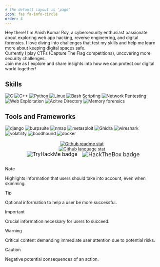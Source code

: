 ```yaml
---
# the default layout is 'page'
icon: fas fa-info-circle
order: 4
---
```


Hey there! I'm Anish Kumar Roy, a cybersecurity enthusiast passionate about exploring web app hacking, reverse engineering, and digital forensics. I love diving into challenges that test my skills and help me learn more about keeping digital spaces safe.<br>
Currently I play CTFs (Capture The Flag competitions), uncovering more security challenges. <br>
Join me as I explore and share insights into how we can protect our digital world together!

## Skills

<div style="text-align: left;">
<img src="https://img.shields.io/badge/C-darkblue?style=for-the-badge&logo=c&logoColor=white" alt="C" class="badge">
<img src="https://img.shields.io/badge/C%2B%2B-royalblue?style=for-the-badge&logo=cplusplus&logoColor=white&logoSize=100" alt="C++" class="badge">
<img src="https://img.shields.io/badge/Python-3776AB?style=for-the-badge&logo=python&logoColor=white&logoSize=100" alt="Python" class="badge">
<img src="https://img.shields.io/badge/linux-%23FCC624?style=for-the-badge&logo=linux&logoColor=black&logoSize=100" alt="Linux" class="badge">
<img src="https://img.shields.io/badge/Bash-4EAA25?style=for-the-badge&logo=gnubash&logoColor=white&logoSize=100" alt="Bash Scripting" class="badge">
<img src="https://img.shields.io/badge/Network--Pentesting-lightyellow?style=for-the-badge&logoSize=100" alt="Network Pentesting" class="badge">
<img src="https://img.shields.io/badge/Web%20Exploitation-FF6347?style=for-the-badge&logo=web&logoColor=white" alt="Web Exploitation" class="badge">
<img src="https://img.shields.io/badge/Active%20Directory-lightblue?style=for-the-badge&logo=ghidra&logoColor=white&logoSize=100" alt="Acitve Directory" class="badge">
<img src="https://img.shields.io/badge/Memory%20Forensics-007B63?style=for-the-badge&logoColor=white&logoSize=100" alt="Memory forensics" class="badge">

</div>

## Tools and Frameworks

<div style="text-align: left;">
<img src="https://img.shields.io/badge/Django-092E20?style=for-the-badge&logo=django&logoColor=white&logoSize=100" alt="django"  class="badge">
<img src="https://img.shields.io/badge/Burpsuite-%23FF6633?style=for-the-badge&logo=burpsuite&logoColor=white&logoSize=100" alt="burpsuite" class="badge">
<img src="https://img.shields.io/badge/nmap-blue?style=for-the-badge&logo=nmap&logoColor=white&logoSize=100" alt="nmap" class="badge">
<img src="https://img.shields.io/badge/metasploit-2596CD?style=for-the-badge&logo=metasploit&logoColor=white&logoSize=100" alt="metasploit"  class="badge">
<img src="https://img.shields.io/badge/Ghidra-darkred?style=for-the-badge&logoColor=white" alt="Ghidra" class="badge">
<img src="https://img.shields.io/badge/wireshark-%231679A7?style=for-the-badge&logo=wireshark&logoColor=white&logoSize=100" alt="wireshark" class="badge">
<img src="https://img.shields.io/badge/volatility-darkblue?style=for-the-badge&logoColor=white&logoSize=100" alt="volatility" class="badge">
<img src="https://img.shields.io/badge/Bloodhound-crimson?style=for-the-badge&logoColor=white&logoSize=100" alt="boodhound" class="badge">
<img src="https://img.shields.io/badge/Docker-%232496ED?style=for-the-badge&logo=docker&logoColor=white&logoSize=100" alt="docker" class="badge">
</div>
<br>

<div style="text-align: center;">
<a href="https://github.com/anishkumarroy"><img src="https://github-readme-stats.vercel.app/api?username=anishkumarroy&show_icons=true&include_all_commits=true&hide=contribs&theme=dracula" alt="Github readme stat" class="badge"></a><br>
<a href="https://github.com/anishkumarroy" target="_blank"><img src="https://github-readme-stats.vercel.app/api/top-langs/?username=anishkumarroy&layout=compact&exclude_repo=Social-Media-App&theme=dracula" alt="Github language stat" class="badge"></a><br>
<img src="https://tryhackme-badges.s3.amazonaws.com/An0nyR0y.png" alt="TryHackMe badge" style="transform: scale(1.2)" class="badge">&nbsp;&nbsp;&nbsp;&nbsp;&nbsp;&nbsp;&nbsp;&nbsp;&nbsp;&nbsp;&nbsp;&nbsp;
<img src="https://www.hackthebox.eu/badge/image/657181" alt="HackTheBox badge" style="transform: scale(1.3)" class="badge">
</div>
<br>

<!-- <div style="text-align: center;">
<img src="https://img.shields.io/youtube/channel/subscribers/UCzPOmNBvAFQL0cp_tj0gp9A?style=for-the-badge&logo=youtube" style="transform: scale(1.2)" class="badge">
<div> -->


<!-- > Add Markdown syntax content to file `_tabs/about.md`{: .filepath } and it will show up on this page.
{: .prompt-note }
> Add Markdown syntax content to file `_tabs/about.md`and it will show up on this page.
{: .prompt-warning }
> hello
{: .prompt-info} -->


<!-- <style>
  .badge {
    transition: transform 0.3s ease-in-out;
  }

  .badge:hover {
    transform: scale(1.2);
  }
</style> -->


> [!NOTE]  
> Highlights information that users should take into account, even when skimming.

> [!TIP]
> Optional information to help a user be more successful.

> [!IMPORTANT]  
> Crucial information necessary for users to succeed.

> [!WARNING]  
> Critical content demanding immediate user attention due to potential risks.

> [!CAUTION]
> Negative potential consequences of an action.